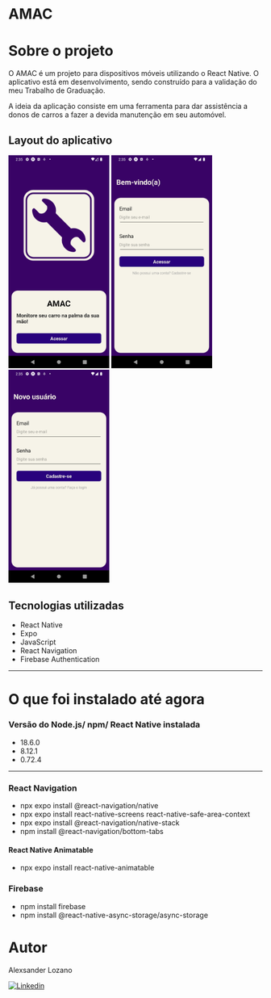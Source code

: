 # AMAC

# Sobre o projeto

O AMAC é um projeto para dispositivos móveis utilizando o React Native. O aplicativo está em desenvolvimento, sendo construído para a validação do meu Trabalho de Graduação.

A ideia da aplicação consiste em uma ferramenta para dar assistência a donos de carros a fazer a devida manutenção em seu automóvel.

## Layout do aplicativo
<div>
  <img src="https://github.com/AlexLzn03/appAMAC/blob/main/src/assets/TelaDeInicio.PNG" width="200px" />
  <img src="https://github.com/AlexLzn03/appAMAC/blob/main/src/assets/TelaDeLogin.PNG" width="200px" />
  <img src="https://github.com/AlexLzn03/appAMAC/blob/main/src/assets/TelaDeCadastro.png" width="200px" />
</div>

## Tecnologias utilizadas
- React Native
- Expo
- JavaScript
- React Navigation
- Firebase Authentication
---
# O que foi instalado até agora
### Versão do Node.js/ npm/ React Native instalada
- 18.6.0
- 8.12.1
- 0.72.4
---
### React Navigation 
- npx expo install @react-navigation/native
- npx expo install react-native-screens react-native-safe-area-context
- npx expo install @react-navigation/native-stack
- npm install @react-navigation/bottom-tabs

#### React Native Animatable
- npx expo install react-native-animatable

### Firebase
- npm install firebase
- npm install @react-native-async-storage/async-storage

# Autor

Alexsander Lozano  

[![Linkedin](https://img.shields.io/badge/LinkedIn-0077B5?style=for-the-badge&logo=linkedin&logoColor=white)](https://www.linkedin.com/in/alexsander-lozano-673088266/)
